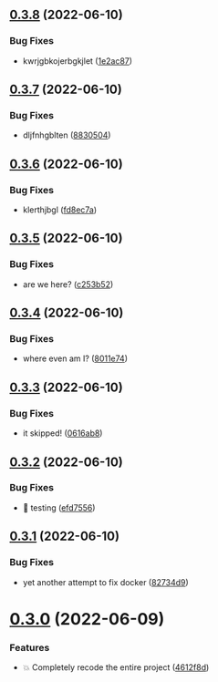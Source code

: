 ## [0.3.8](https://github.com/magnesium-uploader/magnesium-oxide/compare/v0.3.7...v0.3.8) (2022-06-10)


### Bug Fixes

* kwrjgbkojerbgkjlet ([1e2ac87](https://github.com/magnesium-uploader/magnesium-oxide/commit/1e2ac874f56c83fb69e7c800abb8ab76bd318c86))



## [0.3.7](https://github.com/magnesium-uploader/magnesium-oxide/compare/v0.3.6...v0.3.7) (2022-06-10)


### Bug Fixes

* dljfnhgblten ([8830504](https://github.com/magnesium-uploader/magnesium-oxide/commit/883050422213faf90223c056359da9ab266f8ff9))



## [0.3.6](https://github.com/magnesium-uploader/magnesium-oxide/compare/v0.3.5...v0.3.6) (2022-06-10)


### Bug Fixes

* klerthjbgl ([fd8ec7a](https://github.com/magnesium-uploader/magnesium-oxide/commit/fd8ec7aa06d74014fb8f79e66f6797457dc4ddf0))



## [0.3.5](https://github.com/magnesium-uploader/magnesium-oxide/compare/v0.3.4...v0.3.5) (2022-06-10)


### Bug Fixes

* are we here? ([c253b52](https://github.com/magnesium-uploader/magnesium-oxide/commit/c253b52441ad911e72d17c08bbbc9ac06f29df05))



## [0.3.4](https://github.com/magnesium-uploader/magnesium-oxide/compare/v0.3.3...v0.3.4) (2022-06-10)


### Bug Fixes

* where even am I? ([8011e74](https://github.com/magnesium-uploader/magnesium-oxide/commit/8011e74646db06a028a8df71f3f4f661b98f6235))



## [0.3.3](https://github.com/magnesium-uploader/magnesium-oxide/compare/v0.3.2...v0.3.3) (2022-06-10)


### Bug Fixes

* it skipped! ([0616ab8](https://github.com/magnesium-uploader/magnesium-oxide/commit/0616ab856f9371ff7e697dd06b3fdf14b6642b79))



## [0.3.2](https://github.com/magnesium-uploader/magnesium-oxide/compare/v0.3.1...v0.3.2) (2022-06-10)


### Bug Fixes

* :test_tube: testing ([efd7556](https://github.com/magnesium-uploader/magnesium-oxide/commit/efd75567bba06badfa32cf0c3d568fb06876d3c8))



## [0.3.1](https://github.com/magnesium-uploader/magnesium-oxide/compare/v0.3.0...v0.3.1) (2022-06-10)


### Bug Fixes

* yet another attempt to fix docker ([82734d9](https://github.com/magnesium-uploader/magnesium-oxide/commit/82734d9e41fe277a3770a181e5aa7c383c96a9ba))



# [0.3.0](https://github.com/magnesium-uploader/magnesium-oxide/compare/4612f8d13d5ecbd999ddb35e8127a4b9c1e5340a...v0.3.0) (2022-06-09)


### Features

* :boom: Completely recode the entire project ([4612f8d](https://github.com/magnesium-uploader/magnesium-oxide/commit/4612f8d13d5ecbd999ddb35e8127a4b9c1e5340a))



